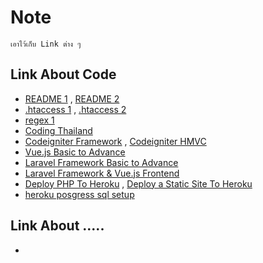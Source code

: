  # Note
```
เอาไว้เก็บ Link ต่าง ๆ
```

## Link About Code
* [README 1](https://medium.com/i-gear-geek/%E0%B8%A1%E0%B8%B2%E0%B9%80%E0%B8%82%E0%B8%B5%E0%B8%A2%E0%B8%99-readme-md-%E0%B8%81%E0%B8%B1%E0%B8%99%E0%B9%80%E0%B8%96%E0%B8%AD%E0%B8%B0-7dc2fafc635e) , [README 2](https://datawow.io/blogs/readme-md-document-software-open-source)
* [.htaccess 1](https://www.themevilles.com/what-is-htaccess/) , [.htaccess 2](https://www.webhostingsecretrevealed.net/th/blog/web-hosting-guides/the-basics-of-htaccess/)
* [regex 1](https://devahoy.com/blog/2016/11/regular-expressions-101/)
* [Coding Thailand](https://codingthailand.com/site/index.php?r=site/allcourses)
* [Codeigniter Framework](https://www.youtube.com/playlist?list=PLWCEDsNutP7Lqa9k6hyvCpQXVxhBi1u7i&fbclid=IwAR3uFzvnZP5RzU3DRDPAxCq2L_Q3HlNwGuqqrd_mpkQB1lCkpfjOdOWoO6I) , [Codeigniter HMVC](https://www.youtube.com/playlist?list=PLT6eEMKoy6KX4oEki1HNVInvUDWdJrT3W)
* [Vue.js Basic to Advance](https://www.youtube.com/playlist?list=PLEE74DyIkwEnQ3fqgLNRnBHdGONErIKzL)
* [Laravel Framework Basic to Advance](https://www.youtube.com/playlist?list=PLEE74DyIkwEnDRHQjHaJyV4K1TsMPkbiV)
* [Laravel Framework & Vue.js Frontend](https://www.youtube.com/playlist?list=PLEE74DyIkwElrZBxAW1x0AEHPrUQqwSaq)
* [Deploy PHP To Heroku](https://itchampclub.medium.com/php-%E0%B8%81%E0%B8%B2%E0%B8%A3%E0%B9%80%E0%B8%82%E0%B8%B5%E0%B8%A2%E0%B8%99%E0%B9%82%E0%B8%84%E0%B9%8A%E0%B8%94%E0%B8%9A%E0%B8%99-github-%E0%B9%81%E0%B8%A5%E0%B8%B0-deploy-%E0%B8%97%E0%B8%B5%E0%B9%88-heroku-1412def1cef9) , [Deploy a Static Site To Heroku](https://blog.teamtreehouse.com/deploy-static-site-heroku)
* [heroku posgress sql setup](https://www.youtube.com/watch?v=fD7x8hd9yE4)

## Link About .....
* []()
